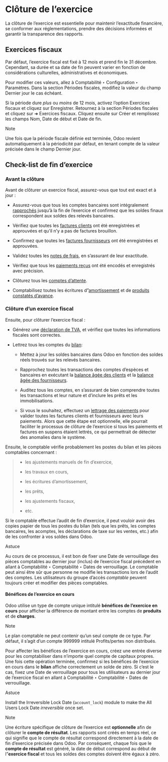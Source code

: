 # Clôture de l’exercice

La clôture de l’exercice est essentielle pour maintenir l’exactitude
financière, se conformer aux réglementations, prendre des décisions informées
et garantir la transparence des rapports.

## Exercices fiscaux

Par défaut, l’exercice fiscal est fixé à 12 mois et prend fin le 31 décembre.
Cependant, sa durée et sa date de fin peuvent varier en fonction de
considérations culturelles, administratives et économiques.

Pour modifier ces valeurs, allez à Comptabilité ‣ Configuration ‣ Paramètres.
Dans la section Périodes fiscales, modifiez la valeur du champ Dernier jour le
cas échéant.

Si la période dure _plus_ ou _moins_ de 12 mois, activez l’option Exercices
fiscaux et cliquez sur Enregistrer. Retournez à la section Périodes fiscales
et cliquez sur ➜ Exercices fiscaux. Cliquez ensuite sur Créer et remplissez
les champs Nom, Date de début et Date de fin.

Note

Une fois que la période fiscale définie est terminée, Odoo revient
automatiquement à la périodicité par défaut, en tenant compte de la valeur
précisée dans le champ Dernier jour.

## Check-list de fin d’exercice

### Avant la clôture

Avant de clôturer un exercice fiscal, assurez-vous que tout est exact et à
jour :

  * Assurez-vous que tous les comptes bancaires sont intégralement [rapprochés](../bank/reconciliation.html) jusqu’à la fin de l’exercice et confirmez que les soldes finaux correspondent aux soldes des relevés bancaires.

  * Vérifiez que toutes les [factures clients](../customer_invoices.html) ont été enregistrées et approuvées et qu’il n’y a pas de factures brouillon.

  * Confirmez que toutes les [factures fournisseurs](../vendor_bills.html) ont été enregistrées et approuvées.

  * Validez toutes les [notes de frais](../../expenses.html), en s’assurant de leur exactitude.

  * Vérifiez que tous les [paiements reçus](../payments.html) ont été encodés et enregistrés avec précision.

  * Clôturez tous les [comptes d’attente](../bank.html#bank-accounts-suspense).

  * Comptabilisez toutes les écritures d”[amortissement](../vendor_bills/assets.html) et de [produits constatés d’avance](../customer_invoices/deferred_revenues.html).

### Clôture d’un exercice fiscal

Ensuite, pour clôturer l’exercice fiscal :

  * Générez une [déclaration de TVA](../reporting.html#reporting-tax-report), et vérifiez que toutes les informations fiscales sont correctes.

  * Lettrez tous les comptes du [bilan](../reporting.html#reporting-balance-sheet):

    * Mettez à jour les soldes bancaires dans Odoo en fonction des soldes réels trouvés sur les relevés bancaires.

    * Rapprochez toutes les transactions des comptes d’espèces et bancaires en exécutant la [balance âgée des clients](../reporting.html#reporting-aged-receivable) et la [balance âgée des fournisseurs](../reporting.html#reporting-aged-payable).

    * Auditez tous les comptes, en s’assurant de bien comprendre toutes les transactions et leur nature et d’inclure les prêts et les immobilisations.

    * Si vous le souhaitez, effectuez un [lettrage des paiements](../payments.html#payments-matching) pour valider toutes les factures clients et fournisseurs avec leurs paiements. Alors que cette étape est optionnelle, elle pourrait faciliter le processus de clôture de l’exercice si tous les paiements et factures en suspens étaient lettrés, ce qui permettrait de détecter des anomalies dans le système.

Ensuite, le comptable vérifie probablement les postes du bilan et les pièces
comptables concernant :

>   * les ajustements manuels de fin d’exercice,
>
>   * les travaux en cours,
>
>   * les écritures d’amortissement,
>
>   * les prêts,
>
>   * les ajustements fiscaux,
>
>   * etc.
>
>

Si le comptable effectue l’audit de fin d’exercice, il peut vouloir avoir des
copies papier de tous les postes du bilan (tels que les prêts, les comptes
bancaires, les acomptes, les déclarations de taxe sur les ventes, etc.) afin
de les confronter à vos soldes dans Odoo.

Astuce

Au cours de ce processus, il est bon de fixer une Date de verrouillage des
pièces comptables au dernier jour (inclus) de l’exercice fiscal précédent en
allant à Comptabilité ‣ Comptabilité ‣ Dates de verrouillage. Le comptable
peut ainsi être sûr que personne ne modifie les transactions lors de l’audit
des comptes. Les utilisateurs du groupe d’accès _comptable_ peuvent toujours
créer et modifier des pièces comptables.

#### Bénéfices de l’exercice en cours

Odoo utilise un type de compte unique intitulé **bénéfices de l’exercice en
cours** pour afficher la différence de montant entre les comptes de
**produits** et de **charges**.

Note

Le plan comptable ne peut contenir qu’un seul compte de ce type. Par défaut,
il s’agit d’un compte 999999 intitulé Profits/pertes non distribués.

Pour affecter les bénéfices de l’exercice en cours, créez une entrée diverse
pour les comptabiliser dans n’importe quel compte de capitaux propres. Une
fois cette opération terminée, confirmez si les bénéfices de l’exercice en
cours dans le **bilan** affiche correctement un solde de zéro. Si c’est le
cas, fixez une Date de verrouillage pour tous les utilisateurs au dernier jour
de l’exercice fiscal en allant à Comptabilité ‣ Comptabilité ‣ Dates de
verrouillage.

Astuce

Install the Irreversible Lock Date (`account_lock`) module to make the All
Users Lock Date _irreversible_ once set.

Note

Une écriture spécifique de clôture de l’exercice est **optionnelle** afin de
clôturer le **compte de résultat**. Les rapports sont créés en temps réel, ce
qui signifie que le compte de résultat correspond directement à la date de fin
d’exercice précisée dans Odoo. Par conséquent, chaque fois que le **compte de
résultat** est généré, la date de début correspond au début de l”**exercice
fiscal** et tous les soldes des comptes doivent être égaux à zéro.

